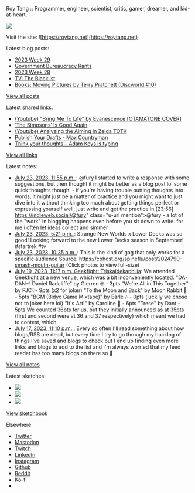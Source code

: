 Roy Tang :: Programmer, engineer, scientist, critic, gamer, dreamer, and kid-at-heart.

![](https://roytang.net/static/img/profile.jpg)

Visit the site: ![https://roytang.net](https://roytang.net)

Latest blog posts:

- [2023 Week 29](https://roytang.net/2023/07/2023-week-29/)
- [Government Bureaucracy Rants](https://roytang.net/2023/07/bureaucracy/)
- [2023 Week 28](https://roytang.net/2023/07/2023-week-28/)
- [TV: The Blacklist](https://roytang.net/2023/07/the-blacklist/)
- [Books: Moving Pictures by Terry Pratchett (Discworld #10)](https://roytang.net/2023/07/moving-pictures/)

[View all posts](https://roytang.net/blog)

Latest shared links:

- [(Youtube) &quot;Bring Me To Life&quot; by Evanescence [OTAMATONE COVER]](https://roytang.net/2023/07/0285f90fb93bb21773c0199ac5d21ecb/)
- [‘The Simpsons’ Is Good Again](https://roytang.net/2023/07/ee1c21678ac675e55358a155d6b2fe59/)
- [(Youtube) Analyzing the Aiming in Zelda TOTK](https://roytang.net/2023/07/9a13144c5c5ca378f3f656c0cc57b127/)
- [Publish Your Drafts - Max Countryman](https://roytang.net/2023/07/00ce5783cc96181c57b5419018bb379e/)
- [Think your thoughts – Adam Keys is typing](https://roytang.net/2023/07/9edeed81b87918c8883e71494a27e0fd/)

[View all links](https://roytang.net/links)

Latest notes:

- [July 23, 2023, 11:55 p.m. ](https://roytang.net/2023/07/110764212717451306/): @fury I started to write a response with some suggestions, but then thought it might be better as a blog post lol some quick thoughts though: - if you&#x27;re having trouble putting thoughts into words, it might just be a matter of practice and you might want to just dive into it without thinking too much about getting things perfect or expressing yourself well, just write and get the practice in [23:56] https://indieweb.social/@fury&quot; class=&quot;u-url mention&quot;&gt;@fury - a lot of the &quot;work&quot; in blogging happens even before you sit down to write. for me i often let ideas collect and simmer
- [July 23, 2023, 5:21 p.m. ](https://roytang.net/2023/07/110762663445495965/): Strange New Worlds x Lower Decks was so good! Looking forward to the new Lower Decks season in September! #startrek #tv
- [July 23, 2023, 10:35 a.m. ](https://roytang.net/2023/07/110761066505940925/): This is the kind of gag that only works for a specific audience Source: https://cohost.org/spineflu/post/2024790-smash-mouth-guitar (Click photos to view full-size)
- [July 19, 2023, 11:17 p.m. Geekfight: Triskaidekaphilia](https://roytang.net/2023/07/geekfight-triskaidekaphilia/): We attended Geekfight at a new venue, which was a bit inconveniently located. &quot;DA-DAN~! Daniel Radcliffe&quot; by Glerren 🤓 - 3pts &quot;We&#x27;re All in This Together&quot; by PJC💡- 9pts (x2 for joker) &quot;To the Moon and Back&quot; by Moon Rabbit 🌙 - 5pts &quot;BGM (Bidyo Game Mixtape)&quot; by Earle 🎶 - 0pts (luckily we chose not to joker here lol) &quot;It&#x27;s Art!&quot; by Caroline 🎨 - 6pts &quot;Trese&quot; by Dant - 5pts We counted 36pts for us, but they initially announced as at 35pts (first and second were at 36 and 37 respectively) which meant we had to contest, which
- [July 17, 2023, 11:10 p.m. ](https://roytang.net/2023/07/110730061909275461/): Every so often I&#x27;ll read something about how blogs/RSS are dead, but every time I try to go through my backlog of things I&#x27;ve saved and blogs to check out I end up finding even more links and blogs to add to the list and I&#x27;m always worried that my feed reader has too many blogs on there so :shrug:

[View all notes](https://roytang.net/notes)

Latest sketches:


- ![](https://roytang.net/media/cache/a6/91/a691e8e5ea3ce73099ba719c9d195dca.jpg)
- ![](https://roytang.net/media/cache/6a/6a/6a6a50c5debd7b0864f953d27d218c9f.jpg)
- ![](https://roytang.net/media/cache/7a/d4/7ad4e6def8147d6f83590eb62ebf33e6.jpg)

[View sketchbook](https://roytang.net/albums/sketchbook)


Elsewhere:

- [Twitter](https://twitter.com/roytang)
- [Mastodon](https://indieweb.social/@roytang)
- [Twitch](https://twitch.tv/twitchyroy)
- [LinkedIn](https://www.linkedin.com/in/roytang)
- [Instagram](https://instagram.com/roytang0400)
- [Github](https://github.com/roytang)
- [Reddit](https://reddit.com/u/hungryroy)
- [Ko-fi](https://ko-fi.com/roytang)
- [](mailto:hello@roytang.net)